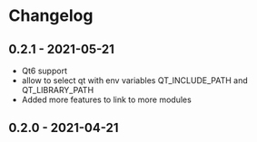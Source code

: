 # Changelog

## 0.2.1 - 2021-05-21

 - Qt6 support
 - allow to select qt with env variables QT_INCLUDE_PATH and QT_LIBRARY_PATH
 - Added more features to link to more modules

## 0.2.0 - 2021-04-21


